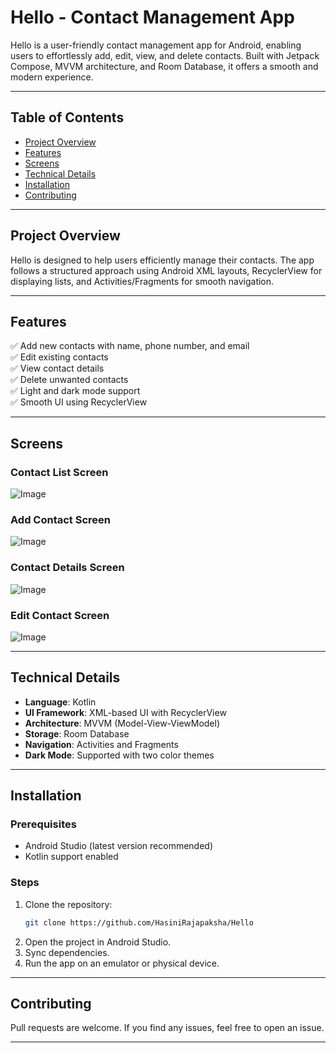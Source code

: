 # Hello - Contact Management App

Hello is a user-friendly contact management app for Android, enabling users to effortlessly add, edit, view, and delete contacts. Built with Jetpack Compose, MVVM architecture, and Room Database, it offers a smooth and modern experience.

---

## Table of Contents
- [Project Overview](#project-overview)
- [Features](#features)
- [Screens](#screens)
- [Technical Details](#technical-details)
- [Installation](#installation)
- [Contributing](#contributing)


---

## Project Overview
Hello is designed to help users efficiently manage their contacts. The app follows a structured approach using Android XML layouts, RecyclerView for displaying lists, and Activities/Fragments for smooth navigation.

---

## Features
✅ Add new contacts with name, phone number, and email  
✅ Edit existing contacts  
✅ View contact details  
✅ Delete unwanted contacts  
✅ Light and dark mode support  
✅ Smooth UI using RecyclerView  

---

## Screens

### Contact List Screen
![Image](https://github.com/user-attachments/assets/b76374f8-7d24-4643-b752-c065ac384f8b)

### Add Contact Screen
![Image](https://github.com/user-attachments/assets/e35f7fb4-e47b-4cfe-b74a-0da0f8521750)

### Contact Details Screen
![Image](https://github.com/user-attachments/assets/a8e3ebf5-521d-4098-a2ff-1e67329bffe5)

### Edit Contact Screen
![Image](https://github.com/user-attachments/assets/6a029a84-fada-418c-98d0-c47504f426eb)

---

## Technical Details
- **Language**: Kotlin
- **UI Framework**: XML-based UI with RecyclerView
- **Architecture**: MVVM (Model-View-ViewModel)
- **Storage**: Room Database
- **Navigation**: Activities and Fragments
- **Dark Mode**: Supported with two color themes

---

## Installation

### Prerequisites
- Android Studio (latest version recommended)
- Kotlin support enabled

### Steps
1. Clone the repository:
   ```bash
   git clone https://github.com/HasiniRajapaksha/Hello
   ```
2. Open the project in Android Studio.
3. Sync dependencies.
4. Run the app on an emulator or physical device.

---

## Contributing
Pull requests are welcome. If you find any issues, feel free to open an issue.

---


